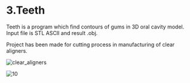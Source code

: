 # 3.Teeth

Teeth is a program which find contours of gums in 3D oral cavity model. Input file is STL ASCII and result .obj.

Project has been made for cutting process in manufacturing of clear aligners.

![clear_aligners](https://user-images.githubusercontent.com/41167000/129584099-c8d016e2-98b0-4d8c-8935-3e2b59a84d0a.png)

![10](https://user-images.githubusercontent.com/41167000/129712282-aa9c7d13-b0bc-4c78-8829-5fb1f6287c04.png)






